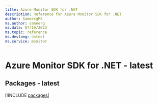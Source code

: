```yaml
---
title: Azure Monitor SDK for .NET
description: Reference for Azure Monitor SDK for .NET
author: SameergMS
ms.author: sameerg
ms.data: 07/19/2023
ms.topic: reference
ms.devlang: dotnet
ms.service: monitor
---
```

# Azure Monitor SDK for .NET - latest
## Packages - latest
[!INCLUDE [packages](monitor-index.md)]